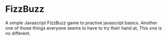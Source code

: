 FizzBuzz
========

A simple Javascript FizzBuzz game to practive javascript basics. Another one of those things everyone seems to have to try their hand at, This one is no different.
